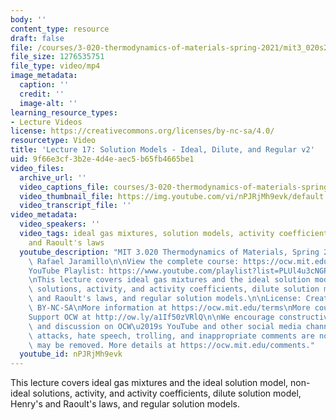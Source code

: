 ```yaml
---
body: ''
content_type: resource
draft: false
file: /courses/3-020-thermodynamics-of-materials-spring-2021/mit3_020s21_lecture_17_1080p_v2_360p_16_9.mp4
file_size: 1276535751
file_type: video/mp4
image_metadata:
  caption: ''
  credit: ''
  image-alt: ''
learning_resource_types:
- Lecture Videos
license: https://creativecommons.org/licenses/by-nc-sa/4.0/
resourcetype: Video
title: 'Lecture 17: Solution Models - Ideal, Dilute, and Regular v2'
uid: 9f66e3cf-3b2e-4d4e-aec5-b65fb4665be1
video_files:
  archive_url: ''
  video_captions_file: courses/3-020-thermodynamics-of-materials-spring-2021/mit3_020s21_lecture_17_1080p_v2_captions.vtt
  video_thumbnail_file: https://img.youtube.com/vi/nPJRjMh9evk/default.jpg
  video_transcript_file: ''
video_metadata:
  video_speakers: ''
  video_tags: ideal gas mixtures, solution models, activity coefficients, Henry's
    and Raoult's laws
  youtube_description: "MIT 3.020 Thermodynamics of Materials, Spring 2021\nInstructor:\
    \ Rafael Jaramillo\n\nView the complete course: https://ocw.mit.edu/sites/3020-thermodynamics-of-materials/\n\
    YouTube Playlist: https://www.youtube.com/playlist?list=PLUl4u3cNGP61g-yRbJz4ghFPJLiok1HxX\n\
    \nThis lecture covers ideal gas mixtures and the ideal solution model, non-ideal\
    \ solutions, activity, and activity coefficients, dilute solution model, Henry\
    \ and Raoult's laws, and regular solution models.\n\nLicense: Creative Commons\
    \ BY-NC-SA\nMore information at https://ocw.mit.edu/terms\nMore courses at https://ocw.mit.edu\n\
    Support OCW at http://ow.ly/a1If50zVRlQ\n\nWe encourage constructive comments\
    \ and discussion on OCW\u2019s YouTube and other social media channels. Personal\
    \ attacks, hate speech, trolling, and inappropriate comments are not allowed and\
    \ may be removed. More details at https://ocw.mit.edu/comments."
  youtube_id: nPJRjMh9evk
---
```

This lecture covers ideal gas mixtures and the ideal solution model, non-ideal solutions, activity, and activity coefficients, dilute solution model, Henry's and Raoult's laws, and regular solution models.